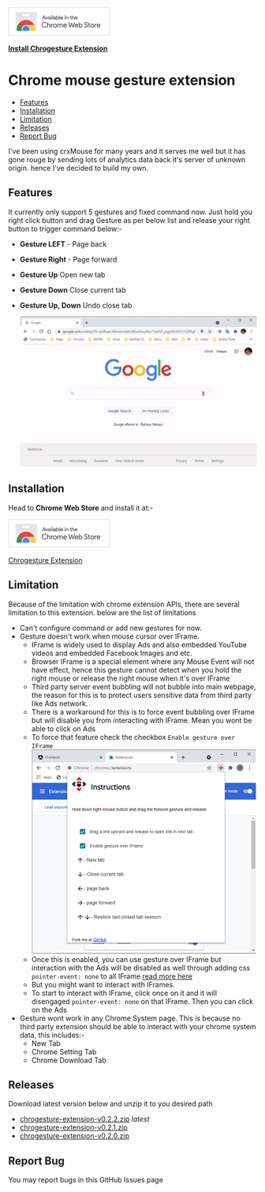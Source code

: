 [<img src="assets/chrom-web-store-logo.png" alt="angular-logo" />](https://chrome.google.com/webstore/detail/chrogesture-extension/cgoppdmnkpkomnommdffmaeckjomoebo)

[**Install Chrogesture Extension**](https://chrome.google.com/webstore/detail/chrogesture-extension/cgoppdmnkpkomnommdffmaeckjomoebo)

# Chrome mouse gesture extension

- [Features](#Features)
- [Installation](#Installation)
- [Limitation](#LIMITATION)
- [Releases](#Releases)
- [Report Bug](#Report-Bug)

I've been using crxMouse for many years and it serves me well but it has gone rouge by sending lots of analytics data back it's server of unknown origin. hence I've decided to build my own.

## Features

It currently only support 5 gestures and fixed command now. Just hold you right click button and drag Gesture as per below list and release your right button to trigger command below:-

- **Gesture LEFT** - Page back
- **Gesture Right** - Page forward
- **Gesture Up** Open new tab
- **Gesture Down** Close current tab
- **Gesture Up, Down** Undo close tab

  <img src="assets/chrogesture-in-action.gif" alt="angular-logo" width="600px" />

## Installation

Head to **Chrome Web Store** and install it at:-

[<img src="assets/chrom-web-store-logo.png" alt="angular-logo" />](https://chrome.google.com/webstore/detail/chrogesture-extension/cgoppdmnkpkomnommdffmaeckjomoebo)

[Chrogesture Extension](https://chrome.google.com/webstore/detail/chrogesture-extension/cgoppdmnkpkomnommdffmaeckjomoebo)

## Limitation

Because of the limitation with chrome extension APIs, there are several limitation to this extension. below are the list of limitations

- Can't configure command or add new gestures for now.
- Gesture doesn't work when mouse cursor over IFrame.
  - IFrame is widely used to display Ads and also embedded YouTube videos and embedded Facebook Images and etc.
  - Browser IFrame is a special element where any Mouse Event will not have effect, hence this gesture cannot detect when you hold the right mouse or release the right mouse when it's over IFrame
  - Third party server event bubbling will not bubble into main webpage, the reason for this is to protect users sensitive data from third party like Ads network.
  - There is a workaround for this is to force event bubbling over IFrame but will disable you from interacting with IFrame. Mean you wont be able to click on Ads
  - To force that feature check the checkbox `Enable gesture over IFrame` <img src="assets\pop-up-options.png" alt="angular-logo" width="455px" />
  - Once this is enabled, you can use gesture over IFrame but interaction with the Ads will be disabled as well through adding css `pointer-event: none` to all IFrame [read more here](https://developer.mozilla.org/en-US/docs/Web/CSS/pointer-events)
  - But you might want to interact with IFrames.
  - To start to interact with IFrame, click once on it and it will disengaged `pointer-event: none` on that IFrame. Then you can click on the Ads
- Gesture wont work in any Chrome System page. This is because no third party extension should be able to interact with your chrome system data, this includes:-
  - New Tab
  - Chrome Setting Tab
  - Chrome Download Tab

## Releases

Download latest version below and unzip it to you desired path

- [chrogesture-extension-v0.2.2.zip](/releases/chrogesture-extension-v0.2.2.zip) _latest_
- [chrogesture-extension-v0.2.1.zip](/releases/chrogesture-extension-v0.2.1.zip)
- [chrogesture-extension-v0.2.0.zip](/releases/chrogesture-extension-v0.2.0.zip)

## Report Bug

You may report bugs in this GitHub Issues page

